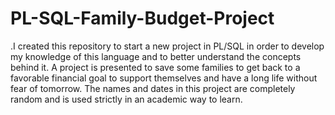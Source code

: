 # PL-SQL-Family-Budget-Project
.I created this repository to start a new project in PL/SQL in order to develop my knowledge of this language and to better understand the concepts behind it.
A project is presented to save some families to get back to a favorable financial goal to support themselves and have a long life without fear of tomorrow.
The names and dates in this project are completely random and is used strictly in an academic way to learn.
